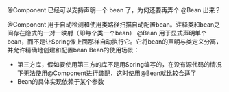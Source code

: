@Component 已经可以支持声明一个 bean 了，为何还要再弄个 @Bean 出来？

@Component 用于自动检测和使用类路径扫描自动配置bean。注释类和bean之间存在隐式的一对一映射（即每个类一个bean）
@Bean 用于显式声明单个bean，而不是让Spring像上面那样自动执行它。它将bean的声明与类定义分离，并允许精确地创建和配置bean
Bean的使用场景：
* 第三方库，假如要使用第三方的库不是用Spring编写的，在没有源代码的情况下无法使用@Component进行装配，这时使用@Bean就比较合适了
* Bean的具体实现依赖于某个参数
